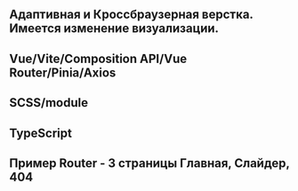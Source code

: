 ## Адаптивная и Кроссбраузерная верстка. Имеется изменение визуализации.
## Vue/Vite/Composition API/Vue Router/Pinia/Axios
## SCSS/module
## TypeScript
## Пример Router - 3 страницы Главная, Слайдер, 404